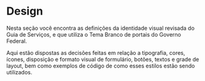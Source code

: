 # Design

Nesta seção você encontra as definições da identidade visual revisada do Guia de Serviços, e que utiliza o Tema Branco de portais do Governo Federal. 

Aqui estão dispostas as decisões feitas em relação a tipografia, cores, ícones, disposição e formato visual de formulário, botões, textos e grade de layout, bem como exemplos de código de como esses estilos estão sendo utilizados.